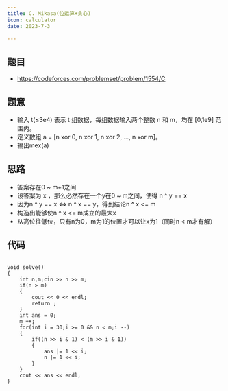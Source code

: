 ```yaml
---
title: C. Mikasa(位运算+贪心)
icon: calculator
date: 2023-7-3

---
```

## 题目
- https://codeforces.com/problemset/problem/1554/C
## 题意
- 输入 t(≤3e4) 表示 t 组数据，每组数据输入两个整数 n 和 m，均在 [0,1e9] 范围内。
- 定义数组 a = [n xor 0, n xor 1, n xor 2, ..., n xor m]。
- 输出mex(a)
## 思路
- 答案存在0 ~ m+1之间
- 设答案为 x ，那么必然存在一个y在0 ~ m之间，使得 n ^ y == x
- 因为n ^ y == x <=> n ^ x == y，得到结论n ^ x <= m
- 构造出能够使n ^ x <= m成立的最大x
- 从高位往低位，只有n为0，m为1的位置才可以让x为1（同时n < m才有解）
## 代码
```

void solve() 
{
	int n,m;cin >> n >> m;
	if(n > m)
	{
		cout << 0 << endl;
		return ;
	}
	int ans = 0;
	m ++;
	for(int i = 30;i >= 0 && n < m;i --)
	{
		if((n >> i & 1) < (m >> i & 1))
		{
			ans |= 1 << i;
			n |= 1 << i;
		}
	}
	cout << ans << endl;
}
```